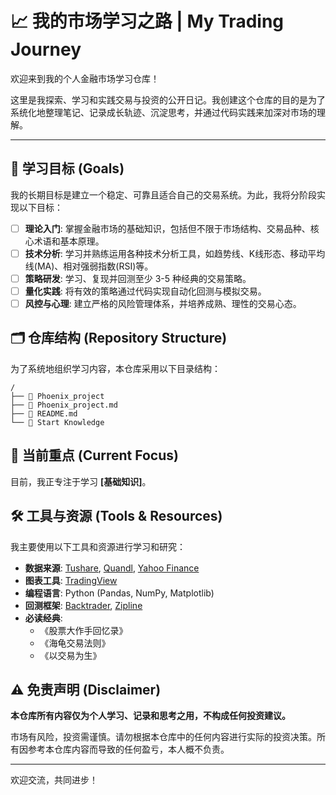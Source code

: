 # 📈 我的市场学习之路 | My Trading Journey

欢迎来到我的个人金融市场学习仓库！

这里是我探索、学习和实践交易与投资的公开日记。我创建这个仓库的目的是为了系统化地整理笔记、记录成长轨迹、沉淀思考，并通过代码实践来加深对市场的理解。

---

## 🎯 学习目标 (Goals)

我的长期目标是建立一个稳定、可靠且适合自己的交易系统。为此，我将分阶段实现以下目标：

- [ ] **理论入门**: 掌握金融市场的基础知识，包括但不限于市场结构、交易品种、核心术语和基本原理。
- [ ] **技术分析**: 学习并熟练运用各种技术分析工具，如趋势线、K线形态、移动平均线(MA)、相对强弱指数(RSI)等。
- [ ] **策略研发**: 学习、复现并回测至少 3-5 种经典的交易策略。
- [ ] **量化实践**: 将有效的策略通过代码实现自动化回测与模拟交易。
- [ ] **风控与心理**: 建立严格的风险管理体系，并培养成熟、理性的交易心态。

## 🗂️ 仓库结构 (Repository Structure)

为了系统地组织学习内容，本仓库采用以下目录结构：

```
/
├── 📜 Phoenix_project
├── 📖 Phoenix_project.md
├── 📖 README.md
└── 📖 Start Knowledge
```

## 🚀 当前重点 (Current Focus)

目前，我正专注于学习 **[基础知识]**。

## 🛠️ 工具与资源 (Tools & Resources)

我主要使用以下工具和资源进行学习和研究：

* **数据来源**: [Tushare](https://tushare.pro/), [Quandl](https://www.quandl.com/), [Yahoo Finance](https://finance.yahoo.com/)
* **图表工具**: [TradingView](https://www.tradingview.com/)
* **编程语言**: Python (Pandas, NumPy, Matplotlib)
* **回测框架**: [Backtrader](https://www.backtrader.com/), [Zipline](https://www.zipline.io/)
* **必读经典**:
    * 《股票大作手回忆录》
    * 《海龟交易法则》
    * 《以交易为生》

## ⚠️ 免责声明 (Disclaimer)

**本仓库所有内容仅为个人学习、记录和思考之用，不构成任何投资建议。**

市场有风险，投资需谨慎。请勿根据本仓库中的任何内容进行实际的投资决策。所有因参考本仓库内容而导致的任何盈亏，本人概不负责。

---

欢迎交流，共同进步！
